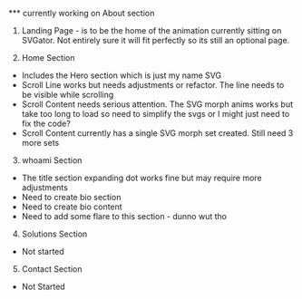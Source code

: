 \*\*\* currently working on About section

1. Landing Page - is to be the home of the animation currently sitting on SVGator. Not entirely sure it will fit perfectly so its still an optional page.

2. Home Section

- Includes the Hero section which is just my name SVG
- Scroll Line works but needs adjustments or refactor. The line needs to be visible while scrolling
- Scroll Content needs serious attention. The SVG morph anims works but take too long to load so need to simplify the svgs or I might just need to fix the code?
- Scroll Content currently has a single SVG morph set created. Still need 3 more sets

3. whoami Section

- The title section expanding dot works fine but may require more adjustments
- Need to create bio section
- Need to create bio content
- Need to add some flare to this section - dunno wut tho

4. Solutions Section

- Not started

5. Contact Section

- Not Started
